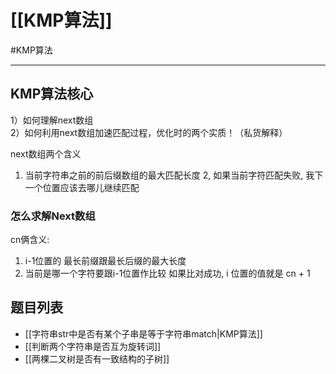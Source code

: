 # [[KMP算法]]
#KMP算法

---

## KMP算法核心

1）如何理解next数组  
2）如何利用next数组加速匹配过程，优化时的两个实质！（私货解释）  

next数组两个含义
1. 当前字符串之前的前后缀数组的最大匹配长度
2, 如果当前字符匹配失败, 我下一个位置应该去哪儿继续匹配


### 怎么求解Next数组

cn俩含义:
1) i-1位置的 最长前缀跟最长后缀的最大长度
2) 当前是哪一个字符要跟i-1位置作比较
     如果比对成功, i 位置的值就是 cn + 1


## 题目列表

- [[字符串str中是否有某个子串是等于字符串match|KMP算法]]  
- [[判断两个字符串是否互为旋转词]]
- [[两棵二叉树是否有一致结构的子树]]

